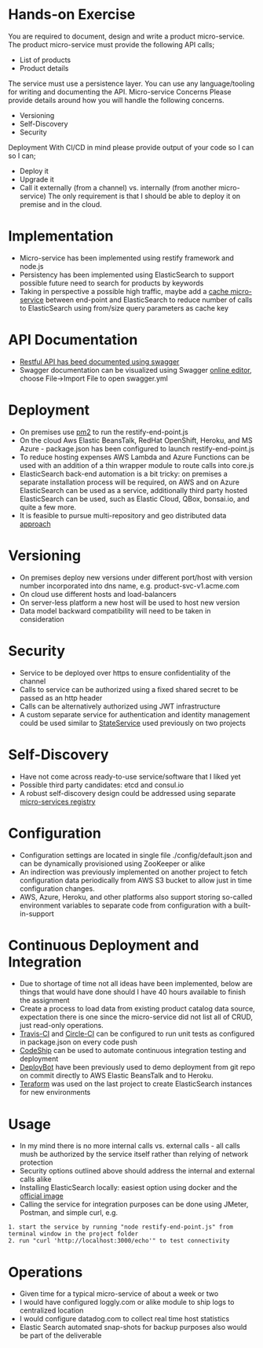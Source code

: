 # Hands-on Exercise #
You are required to document, design and write a product micro-service. The product micro-service must provide the following API calls;
- List of products
- Product details

The service must use a persistence layer. You can use any language/tooling for writing and documenting the API.
Micro-service Concerns
Please provide details around how you will handle the following concerns.
- Versioning
- Self-Discovery
- Security

Deployment
With CI/CD in mind please provide output of your code so I can so I can;
- Deploy it
- Upgrade it
- Call it externally (from a channel) vs. internally (from another micro-service)
The only requirement is that I should be able to deploy it on premise and in the cloud.

# Implementation #

* Micro-service has been implemented using restify framework and node.js
* Persistency has been implemented using ElasticSearch to support possible future need to search for products by keywords
* Taking in perspective a possible high traffic, maybe add a [cache micro-service](https://github.com/vkhazin/CacheService) between end-point and ElasticSearch to reduce number of calls to ElasticSearch using from/size query parameters as cache key

# API Documentation #

* [Restful API has beed documented using swagger](./doc/swagger.yml)
* Swagger documentation can be visualized using Swagger [online editor](http://editor.swagger.io/#/), choose File->Import File to open swagger.yml

# Deployment #

* On premises use [pm2](http://pm2.keymetrics.io/) to run the restify-end-point.js
* On the cloud Aws Elastic BeansTalk, RedHat OpenShift, Heroku, and MS Azure - package.json has been configured to launch restify-end-point.js
* To reduce hosting expenses AWS Lambda and Azure Functions can be used with an addition of a thin wrapper module to route calls into core.js
* ElasticSearch back-end automation is a bit tricky: on premises a separate installation process will be required, on AWS and on Azure ElasticSearch can be used as a service, additionally third party hosted ElasticSearch can be used, such as Elastic Cloud, QBox, bonsai.io, and quite a few more.
* It is feasible to pursue multi-repository and geo distributed data [approach](https://www.linkedin.com/pulse/dude-where-my-data-vlad-khazin?trk=mp-reader-card)

# Versioning #

* On premises deploy new versions under different port/host with version number incorporated into dns name, e.g. product-svc-v1.acme.com
* On cloud use different hosts and load-balancers
* On server-less platform a new host will be used to host new version
* Data model backward compatibility will need to be taken in consideration

# Security #

* Service to be deployed over https to ensure confidentiality of the channel
* Calls to service can be authorized using a fixed shared secret to be passed as an http header
* Calls can be alternatively authorized using JWT infrastructure 
* A custom separate service for authentication and identity management could be used similar to [StateService](https://github.com/vkhazin/StateService) used previously on two projects

# Self-Discovery #

* Have not come across ready-to-use service/software that I liked yet
* Possible third party candidates: etcd and consul.io
* A robust self-discovery design could be addressed using separate [micro-services registry](https://www.linkedin.com/pulse/micro-service-registry-vlad-khazin?trk=mp-reader-card)

# Configuration #

* Configuration settings are located in single file ./config/default.json and can be dynamically provisioned using ZooKeeper or alike
* An indirection was previously implemented on another project to fetch configuration data periodically from AWS S3 bucket to allow just in time configuration changes.
* AWS, Azure, Heroku, and other platforms also support storing so-called environment variables to separate code from configuration with a built-in-support

# Continuous Deployment and Integration

* Due to shortage of time not all ideas have been implemented, below are things that would have done should I have 40 hours available to finish the assignment
* Create a process to load data from existing product catalog data source, expectation there is one since the micro-service did not list all of CRUD, just read-only operations. 
* [Travis-CI](https://travis-ci.org/) and [Circle-CI](https://circleci.com/) can be configured to run unit tests as configured in package.json on every code push
* [CodeShip](https://codeship.com/) can be used to automate continuous integration testing and deployment
* [DeployBot](https://deploybot.com/) have been previously used to demo deployment from git repo on commit directly to AWS Elastic BeansTalk and to Heroku.
* [Teraform](https://www.terraform.io/) was used on the last project to create ElasticSearch instances for new environments

# Usage #

* In my mind there is no more internal calls vs. external calls - all calls mush be authorized by the service itself rather than relying of network protection
* Security options outlined above should address the internal and external calls alike
* Installing ElasticSearch locally: easiest option using docker and the [official image](https://hub.docker.com/_/elasticsearch/)
* Calling the service for integration purposes can be done using JMeter, Postman, and simple curl, e.g.
```
1. start the service by running "node restify-end-point.js" from terminal window in the project folder
2. run "curl 'http://localhost:3000/echo'" to test connectivity
```

# Operations #

* Given time for a typical micro-service of about a week or two
* I would have configured loggly.com or alike module to ship logs to centralized location
* I would configure datadog.com to collect real time host statistics
* Elastic Search automated snap-shots for backup purposes also would be part of the deliverable